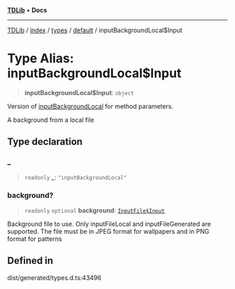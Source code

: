 [**TDLib**](../../../../../../README.md) • **Docs**

***

[TDLib](../../../../../../modules.md) / [index](../../../../../README.md) / [types](../../../README.md) / [default](../README.md) / inputBackgroundLocal$Input

# Type Alias: inputBackgroundLocal$Input

> **inputBackgroundLocal$Input**: `object`

Version of [inputBackgroundLocal](inputBackgroundLocal.md) for method parameters.

A background from a local file

## Type declaration

### \_

> `readonly` **\_**: `"inputBackgroundLocal"`

### background?

> `readonly` `optional` **background**: [`InputFile$Input`](InputFile$Input.md)

Background file to use. Only inputFileLocal and inputFileGenerated are supported. The file must be in JPEG format for wallpapers and in PNG format for patterns

## Defined in

dist/generated/types.d.ts:43496
